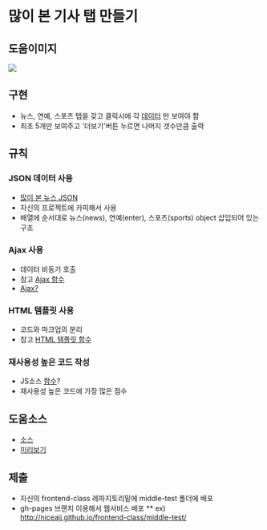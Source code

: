 
# 많이 본 기사 탭 만들기

## 도움이미지

![](http://i.imgur.com/lvNdqFz.png)

## 구현

* 뉴스, 연예, 스포츠 탭을 갖고 클릭시에 각 [데이터](https://github.com/niceaji/javascript-study/blob/gh-pages/doc/etc/manynews.js) 만 보여야 함
* 최초 5개만 보여주고 '더보기'버튼 누르면 나머지 갯수만큼 출력


## 규칙

### JSON 데이터 사용

* [많이 본 뉴스 JSON](https://github.com/niceaji/javascript-study/blob/gh-pages/doc/etc/manynews.js) 
* 자신의 프로젝트에 카피해서 사용
* 배열에 순서대로 뉴스(news), 연예(enter), 스포츠(sports) object 삽입되어 있는 구조 

### Ajax 사용

* 데이터 비동기 호출 
* 참고 [Ajax 함수](https://github.com/niceaji/javascript-study/blob/gh-pages/frontend-class/2014/app.js#L23-L37)
* [Ajax?](https://github.com/niceaji/javascript-study/blob/gh-pages/doc/ajax.md)

### HTML 템플릿 사용

* 코드와 마크업의 분리
* 참고 [HTML 템플릿 함수](https://github.com/niceaji/javascript-study/blob/gh-pages/frontend-class/2014/app.js#L3-L21)


### 재사용성 높은 코드 작성

* JS소스 [함수](https://github.com/niceaji/javascript-study/blob/gh-pages/doc/basic.md)?
* 재사용성 높은 코드에 가장 많은 점수 

## 도움소스

* [소스](https://github.com/niceaji/javascript-study/tree/gh-pages/frontend-class/2014)
* [미리보기](http://niceaji.github.io/javascript-study/frontend-class/2014/)

## 제출

* 자신의 frontend-class 레파지토리밑에 middle-test 폴더에 배포
* gh-pages 브랜치 이용해서 웹서비스 배포 
** ex) http://niceaji.github.io/frontend-class/middle-test/